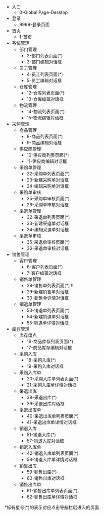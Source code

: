 - 入口 
  * 0-Global Page-Desktop
- 登录
  * 9999-登录页面
- 首页
  * 1-首页
- 系统管理
  + 部门管理
      * 2-部门列表页面(*)
      * 3-部门编辑对话框
  + 员工管理
      * 4-员工列表页面(*)
      * 5-员工编辑对话框
  + 仓库管理
      * 12-仓库列表页面(*)
      * 13-仓库编辑对话框
  + 物流管理
      * 14-物流列表页面(*)
      * 15-物流编辑对话框
- 采购管理
  + 商品管理
      * 8-商品列表页面(*)
      * 9-商品编辑对话框
  + 供应商管理
      * 10-供应商列表页面(*)
      * 11-供应商编辑对话框
  + 采购单管理 
      * 22-采购单列表页面(*)     
      * 23-新建采购单对话框   
      * 24-编辑采购单对话框
  + 采购单审核
      * 25-采购单审核页面(*)    
      * 26-采购单审核对话框 
  + 采退单管理
      * 32-采退单列表页面(*)
      * 33-新建采退单对话框
      * 34-编辑采退单对话框
  + 采退单审核
      * 35-采退单审核页面(*)
      * 36-采退单审核对话框
- 销售管理
  + 客户管理
      * 6-客户列表页面(*)
      * 7-客户编辑对话框
  + 销售单管理
      * 28-销售单列表页面(*) !!        
      * 29-新建销售单对话框
      * 30-销售单详情对话框
  + 销退单管理
      * 53-销退单列表页面(*)
      * 54-新建销退单对话框
      * 55-销退单详情对话框
- 库存管理
  + 库存盘点
      * 16-商品库存列表页面(*)
      * 17-商品库存编辑对话框
  + 采购入库
      * 18-采购入库(*)      
      * 19-采购入库对话框 
  + 采购入库单
      * 20-采购入库单列表页面(*)  
      * 21-采购入库单详情对话框
  + 采退出库
      * 38-采退出库(*)
      * 39-采退出库对话框
  + 采退出库单
      * 40-采退出库单列表页面(*)
      * 41-采退出库单详情对话框
  + 销退入库
      * 51-销退入库(*)
      * 57-销退入库对话框
  + 销退入库单    
      * 42-销退入库单列表页面(*)
      * 58-销退入库单详情对话框
  + 销售出库
      * 59-销售出库(*)
      * 60-销售出库对话框
  + 销售出库单
      * 61-销售出库单列表页面(*)
      * 62-销售出库单详情对话框

*标有星号(\*)的表示对应点击导航栏后进入的页面
